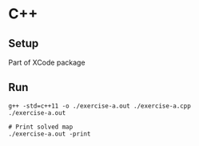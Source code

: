 # C++

## Setup

Part of XCode package

## Run

```
g++ -std=c++11 -o ./exercise-a.out ./exercise-a.cpp
./exercise-a.out

# Print solved map
./exercise-a.out -print
```
